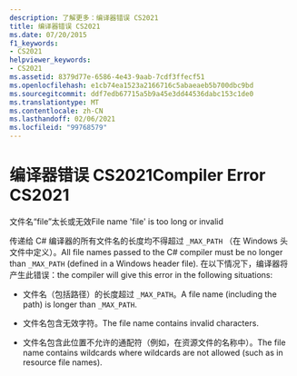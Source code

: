 ```yaml
---
description: 了解更多：编译器错误 CS2021
title: 编译器错误 CS2021
ms.date: 07/20/2015
f1_keywords:
- CS2021
helpviewer_keywords:
- CS2021
ms.assetid: 8379d77e-6586-4e43-9aab-7cdf3ffecf51
ms.openlocfilehash: e1cb74ea1523a2166716c5abaeaeb5b700dbc9bd
ms.sourcegitcommit: ddf7edb67715a5b9a45e3dd44536dabc153c1de0
ms.translationtype: MT
ms.contentlocale: zh-CN
ms.lasthandoff: 02/06/2021
ms.locfileid: "99768579"
---
```

# <a name="compiler-error-cs2021"></a><span data-ttu-id="1c2ba-103">编译器错误 CS2021</span><span class="sxs-lookup"><span data-stu-id="1c2ba-103">Compiler Error CS2021</span></span>

<span data-ttu-id="1c2ba-104">文件名“file”太长或无效</span><span class="sxs-lookup"><span data-stu-id="1c2ba-104">File name 'file' is too long or invalid</span></span>  
  
 <span data-ttu-id="1c2ba-105">传递给 C# 编译器的所有文件名的长度均不得超过 `_MAX_PATH` （在 Windows 头文件中定义）。</span><span class="sxs-lookup"><span data-stu-id="1c2ba-105">All file names passed to the C# compiler must be no longer than `_MAX_PATH` (defined in a Windows header file).</span></span> <span data-ttu-id="1c2ba-106">在以下情况下，编译器将产生此错误：</span><span class="sxs-lookup"><span data-stu-id="1c2ba-106">the compiler will give this error in the following situations:</span></span>  
  
- <span data-ttu-id="1c2ba-107">文件名（包括路径）的长度超过 `_MAX_PATH`。</span><span class="sxs-lookup"><span data-stu-id="1c2ba-107">A file name (including the path) is longer than `_MAX_PATH`.</span></span>  
  
- <span data-ttu-id="1c2ba-108">文件名包含无效字符。</span><span class="sxs-lookup"><span data-stu-id="1c2ba-108">The file name contains invalid characters.</span></span>  
  
- <span data-ttu-id="1c2ba-109">文件名包含此位置不允许的通配符（例如，在资源文件的名称中）。</span><span class="sxs-lookup"><span data-stu-id="1c2ba-109">The file name contains wildcards where wildcards are not allowed (such as in resource file names).</span></span>
